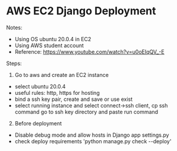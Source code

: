 # AWS EC2 Django Deployment

Notes:
* Using OS ubuntu 20.0.4 in EC2
* Using AWS student account
* Reference: https://www.youtube.com/watch?v=u0oEIqQV_-E

Steps:
1. Go to aws and create an EC2 instance
  * select ubuntu 20.0.4
  * useful rules: http, https for hosting
  * bind a ssh key pair, create and save or use exist
  * select running instance and select connect->ssh client, cp ssh command go to ssh key directory and paste run command
2. Before deployment
  * Disable debug mode and allow hosts in Django app settings.py
  * check deploy requirements 'python manage.py check --deploy'
  
  
